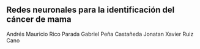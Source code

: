 ## Redes neuronales para la identificación del cáncer de mama

Andrés Mauricio Rico Parada
Gabriel Peña Castañeda
Jonatan Xavier Ruiz Cano

